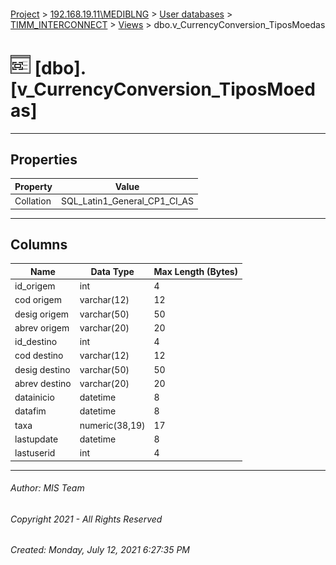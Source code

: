 #### 

[Project](../../../../index.md) > [192.168.19.11\\MEDIBLNG](../../../index.md) > [User databases](../../index.md) > [TIMM_INTERCONNECT](../index.md) > [Views](Views.md) > dbo.v_CurrencyConversion_TiposMoedas

# ![Views](../../../../Images/View32.png) [dbo].[v_CurrencyConversion_TiposMoedas]

---

## <a name="#properties"></a>Properties

| Property | Value |
|---|---|
| Collation | SQL_Latin1_General_CP1_CI_AS |


---

## <a name="#columns"></a>Columns

| Name | Data Type | Max Length (Bytes) |
|---|---|---|
| id_origem | int | 4 |
| cod origem | varchar(12) | 12 |
| desig origem | varchar(50) | 50 |
| abrev origem | varchar(20) | 20 |
| id_destino | int | 4 |
| cod destino | varchar(12) | 12 |
| desig destino | varchar(50) | 50 |
| abrev destino | varchar(20) | 20 |
| datainicio | datetime | 8 |
| datafim | datetime | 8 |
| taxa | numeric(38,19) | 17 |
| lastupdate | datetime | 8 |
| lastuserid | int | 4 |


---

###### Author:  MIS Team

###### Copyright 2021 - All Rights Reserved

###### Created: Monday, July 12, 2021 6:27:35 PM

